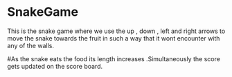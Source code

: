 # SnakeGame
This is the snake game where we use the up , down , left and right arrows to move the snake towards the fruit in such a way that it wont encounter with any of  the walls.



#As the snake eats the food its length increases .Simultaneously the score gets updated on the score board. 
